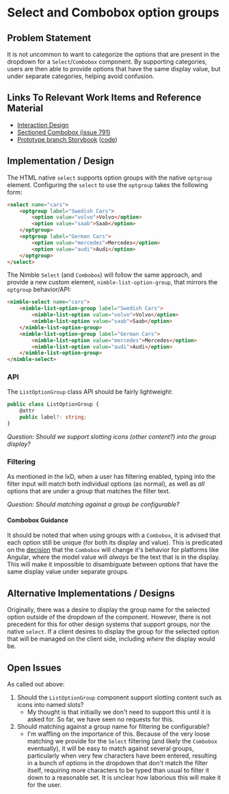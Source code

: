 # Select and Combobox option groups

## Problem Statement

It is not uncommon to want to categorize the options that are present in the dropdown for a `Select`/`Combobox` component. By supporting categories, users are then able to provide options that have the same display value, but under separate categories, helping avoid confusion.

## Links To Relevant Work Items and Reference Material

-   [Interaction Design](./IxD.md#groups)
-   [Sectioned Combobox (issue 791)](https://github.com/ni/nimble/issues/791)
-   [Prototype branch Storybook](https://60e89457a987cf003efc0a5b-cvmxlqwglb.chromatic.com/?path=/docs/components-select--docs) ([code](https://github.com/ni/nimble/tree/groupable-select))

## Implementation / Design

The HTML native `select` supports option groups with the native `optgroup` element. Configuring the `select` to use the `optgroup` takes the following form:

```html
<select name="cars">
    <optgroup label="Swedish Cars">
        <option value="volvo">Volvo</option>
        <option value="saab">Saab</option>
    </optgroup>
    <optgroup label="German Cars">
        <option value="mercedes">Mercedes</option>
        <option value="audi">Audi</option>
    </optgroup>
</select>
```

The Nimble `Select` (and `Combobox`) will follow the same approach, and provide a new custom element, `nimble-list-option-group`, that mirrors the `optgroup` behavior/API:

```html
<nimble-select name="cars">
    <nimble-list-option-group label="Swedish Cars">
        <nimble-list-option value="volvo">Volvo</option>
        <nimble-list-option value="saab">Saab</option>
    </nimble-list-option-group>
    <nimble-list-option-group label="German Cars">
        <nimble-list-option value="mercedes">Mercedes</option>
        <nimble-list-option value="audi">Audi</option>
    </nimble-list-option-group>
</nimble-select>
```

### API

The `ListOptionGroup` class API should be fairly lightweight:

```ts
public class ListOptionGroup {
    @attr
    public label?: string;
}
```

_Question: Should we support slotting icons (other content?) into the group display?_

### Filtering

As mentioned in the IxD, when a user has filtering enabled, typing into the filter input will match both individual options (as normal), as well as _all_ options that are under a group that matches the filter text.

_Question: Should matching against a group be configurable?_

#### Combobox Guidance

It should be noted that when using groups with a `Combobox`, it is advised that each option still be unique (for both its display and value). This is predicated on the [decision](https://github.com/ni/nimble/issues/1168#issuecomment-1568733159) that the `Combobox` will change it's behavior for platforms like Angular, where the model value will _always_ be the text that is in the display. This will make it impossible to disambiguate between options that have the same display value under separate groups.

## Alternative Implementations / Designs

Originally, there was a desire to display the group name for the selected option outside of the dropdown of the component. However, there is not precedent for this for other design systems that support groups, nor the native `select`. If a client desires to display the group for the selected option that will be managed on the client side, including _where_ the display would be.

## Open Issues

As called out above:

1. Should the `ListOptionGroup` component support slotting content such as icons into named slots?
    - My thought is that initiailly we don't need to support this until it is asked for. So far, we have seen no requests for this.
2. Should matching against a group name for filtering be configurable?
    - I'm waffling on the importance of this. Because of the very loose matching we provide for the `Select` filtering (and likely the `Combobox` eventually), it will be easy to match against several groups, particularly when very few characters have been entered, resulting in a bunch of options in the dropdown that don't match the filter itself, requiring more characters to be typed than usual to filter it down to a reasonable set. It is unclear how laborious this will make it for the user.
